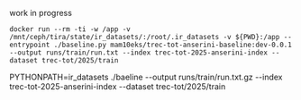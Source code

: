 work in progress


```
docker run --rm -ti -w /app -v /mnt/ceph/tira/state/ir_datasets/:/root/.ir_datasets -v ${PWD}:/app --entrypoint ./baseline.py mam10eks/trec-tot-anserini-baseline:dev-0.0.1 --output runs/train/run.txt --index trec-tot-2025-anserini-index --dataset trec-tot/2025/train
```

PYTHONPATH=ir_datasets ./baeline --output runs/train/run.txt.gz --index trec-tot-2025-anserini-index --dataset trec-tot/2025/train